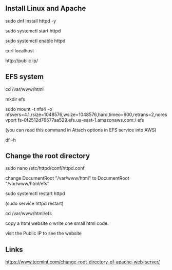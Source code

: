 ## Install Linux and Apache

sudo dnf install httpd -y

sudo systemctl start httpd

sudo systemctl enable httpd

curl localhost

http://public ip/


## EFS system

cd /var/www/html

mkdir efs

sudo mount -t nfs4 -o nfsvers=4.1,rsize=1048576,wsize=1048576,hard,timeo=600,retrans=2,noresvport fs-0f2512d76577aa529.efs.us-east-1.amazonaws.com:/ efs

(you can read this command in Attach options in EFS service into AWS)

df -h

## Change the root directory

sudo nano /etc/httpd/conf/httpd.conf

change DocumentRoot "/var/www/html"  to DocumentRoot "/var/www/html/efs"

sudo systemctl restart httpd

(sudo service httpd restart)

cd /var/www/html/efs

copy a html website o write one small html code.

visit the Public IP to see the website


## Links

https://www.tecmint.com/change-root-directory-of-apache-web-server/

